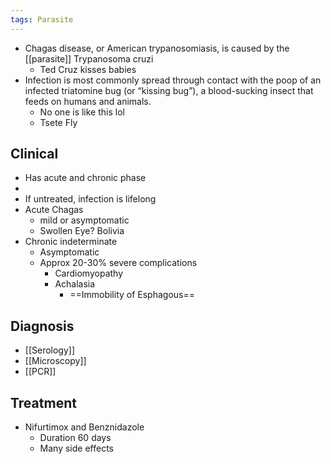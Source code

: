 ```yaml
---
tags: Parasite
---
```

- Chagas disease, or American trypanosomiasis, is caused by the [[parasite]] Trypanosoma cruzi
	- Ted Cruz kisses babies
- Infection is most commonly spread through contact with the poop of an infected triatomine bug (or “kissing bug”), a blood-sucking insect that feeds on humans and animals.
	- No one is like this lol
	- Tsete Fly


## Clinical 
- Has acute and chronic phase
- 
- If untreated, infection is lifelong
- Acute Chagas
	- mild or asymptomatic
	- Swollen Eye? Bolivia
- Chronic indeterminate
	- Asymptomatic
	- Approx 20-30% severe complications
		- Cardiomyopathy
		- Achalasia
			- ==Immobility of Esphagous==
## Diagnosis
- [[Serology]]
- [[Microscopy]]  
- [[PCR]]

## Treatment 
- Nifurtimox and Benznidazole
	- Duration 60 days
	- Many side effects
